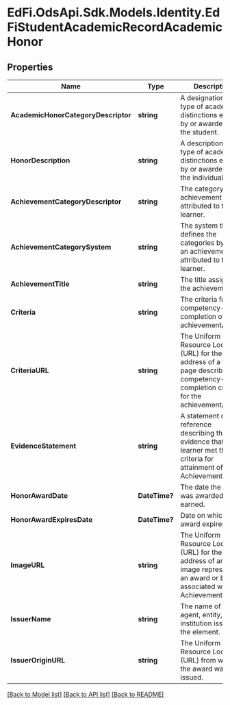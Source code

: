 # EdFi.OdsApi.Sdk.Models.Identity.EdFiStudentAcademicRecordAcademicHonor
## Properties

Name | Type | Description | Notes
------------ | ------------- | ------------- | -------------
**AcademicHonorCategoryDescriptor** | **string** | A designation of the type of academic distinctions earned by or awarded to the student. | 
**HonorDescription** | **string** | A description of the type of academic distinctions earned by or awarded to the individual. | 
**AchievementCategoryDescriptor** | **string** | The category of achievement attributed to the learner. | [optional] 
**AchievementCategorySystem** | **string** | The system that defines the categories by which an achievement is attributed to the learner. | [optional] 
**AchievementTitle** | **string** | The title assigned to the achievement. | [optional] 
**Criteria** | **string** | The criteria for competency-based completion of the achievement/award. | [optional] 
**CriteriaURL** | **string** | The Uniform Resource Locator (URL) for the unique address of a web page describing the competency-based completion criteria for the achievement/award. | [optional] 
**EvidenceStatement** | **string** | A statement or reference describing the evidence that the learner met the criteria for attainment of the Achievement. | [optional] 
**HonorAwardDate** | **DateTime?** | The date the honor was awarded or earned. | [optional] 
**HonorAwardExpiresDate** | **DateTime?** | Date on which the award expires. | [optional] 
**ImageURL** | **string** | The Uniform Resource Locator (URL) for the unique address of an image representing an award or badge associated with the Achievement. | [optional] 
**IssuerName** | **string** | The name of the agent, entity, or institution issuing the element. | [optional] 
**IssuerOriginURL** | **string** | The Uniform Resource Locator (URL) from which the award was issued. | [optional] 

[[Back to Model list]](../README.md#documentation-for-models) [[Back to API list]](../README.md#documentation-for-api-endpoints) [[Back to README]](../README.md)

